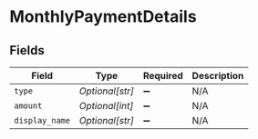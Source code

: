 # MonthlyPaymentDetails


## Fields

| Field              | Type               | Required           | Description        |
| ------------------ | ------------------ | ------------------ | ------------------ |
| `type`             | *Optional[str]*    | :heavy_minus_sign: | N/A                |
| `amount`           | *Optional[int]*    | :heavy_minus_sign: | N/A                |
| `display_name`     | *Optional[str]*    | :heavy_minus_sign: | N/A                |